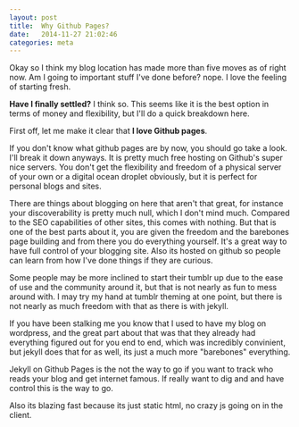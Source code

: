 ```yaml
---
layout: post
title:  Why Github Pages?
date:   2014-11-27 21:02:46
categories: meta
---
```


Okay so I think my blog location has made more than five moves as of right now. Am I going to important stuff I've done before? nope. I love the feeling of starting fresh.


**Have I finally settled?**
I think so. This seems like it is the best option in terms of money and flexibility, but I'll do a quick breakdown here.

First off, let me make it clear that **I love Github pages**.

If you don't know what github pages are by now, you should go take a look. I'll break it down anyways. It is pretty much free hosting on Github's super nice servers. You don't get the flexibility and freedom of a physical server of your own or a digital ocean droplet obviously, but it is perfect for personal blogs and sites.

There are things about blogging on here that aren't that great, for instance your discoverability is pretty much null, which I don't mind much. Compared to the SEO capabilities of other sites, this comes with nothing. But that is one of the best parts about it, you are given the freedom and the barebones page building and from there you do everything yourself. It's a great way to have full control of your blogging site. Also its hosted on github so people can learn from how I've done things if they are curious.

Some people may be more inclined to start their tumblr up due to the ease of use and the community around it, but that is not nearly as fun to mess around with. I may try my hand at tumblr theming at one point, but there is not nearly as much freedom with that as there is with jekyll.

If you have been stalking me you know that I used to have my blog on wordpress, and the great part about that was that they already had everything figured out for you end to end, which was incredibly convinient, but jekyll does that for as well, its just a much more "barebones" everything.

Jekyll on Github Pages is the not the way to go if you want to track who reads your blog and get internet famous. If really want to dig and and have control this is the way to go.

Also its blazing fast because its just static html, no crazy js going on in the client.